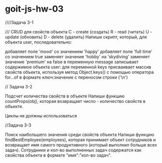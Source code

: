 # goit-js-hw-03

////Задача 3-1

/// CRUD для свойств объекта С - create (создать) R - read (читать) U - update
(обновить) D - delete (удалить) Напиши скрипт, который, для объекта user,
последовательно:

добавляет поле 'mood' со значением 'happy' добавляет поле 'full time' со
значением true заменяет значение 'hobby' на 'skydiving' заменяет значение
'premium' на false в переменную message записывает содержимое объекта user: для
переменной keys присваивает массив свойств объекта, используя метод
Object.keys() с помощью оператора for...of в формате ключ:значение c переносом
строки ('\n')

// Задача 3-2

Подсчет количества свойств в объекте Напиши функцию countProps(obj), которая
возвращает число - количество свойств в объекте.

Циклы не должны использоваться

//Задача 3-3

Поиск наибольшего значения среди свойств объекта Напиши функцию
findBestEmployee(employees), которая принимает объект сотрудников и возвращает
имя самого продуктивного (который выполнил больше всех задач). Сотрудники и
кол-во выполненных задач содержатся как свойства объекта в формате "имя":"кол-во
задач".
